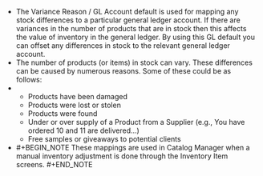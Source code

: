 - The Variance Reason / GL Account default is used for mapping any stock differences to a particular general ledger account. If there are variances in the number of products that are in stock then this affects the value of inventory in the general ledger. By using this GL default you can offset any differences in stock to the relevant general ledger account.
- The number of products (or items) in stock can vary.
  These differences can be caused by numerous reasons.
  Some of these could be as follows:
- <ul>
      <li>Products have been damaged</li>
      <li>Products were lost or stolen</li>
      <li>Products were found</li>
      <li>Under or over supply of a Product from a Supplier (e.g., You have ordered 10 and 11 are delivered…​)</li>
      <li>Free samples or giveaways to potential clients</li>
  </ul>
- #+BEGIN_NOTE
  These mappings are used in Catalog Manager when a manual inventory adjustment is done through the Inventory Item screens.
  #+END_NOTE
